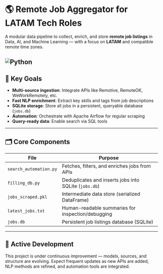 # 🌎 Remote Job Aggregator for LATAM Tech Roles

A modular data pipeline to collect, enrich, and store **remote job listings** in Data, AI, and Machine Learning — with a focus on **LATAM** and compatible remote time zones.

![Python](https://img.shields.io/badge/Python-3.10+-blue?logo=python&logoColor=white)
---

## 🔭 Key Goals

- **Multi-source ingestion**: Integrate APIs like Remotive, RemoteOK, WeWorkRemotely, etc.
- **Fast NLP enrichment**: Extract key skills and tags from job descriptions
- **SQLite storage**: Store all jobs in a persistent, queryable database (`jobs.db`)
- **Automation**: Orchestrate with Apache Airflow for regular scraping
- **Query-ready data**: Enable search via SQL tools

---

## 🗂️ Core Components

| File                | Purpose                                              |
|---------------------|------------------------------------------------------|
| `search_automation.py` | Fetches, filters, and enriches jobs from APIs     |
| `filling_db.py`        | Deduplicates and inserts jobs into SQLite (`jobs.db`)  |
| `jobs_scraped.pkl`     | Intermediate data store (serialized DataFrame)        |
| `latest_jobs.txt`      | Human-readable summaries for inspection/debugging     |
| `jobs.db`              | Persistent job listings database (SQLite)             |

---

## 🚧 Active Development

This project is under continuous improvement — models, sources, and structure are evolving. Expect frequent updates as new APIs are added, NLP methods are refined, and automation tools are integrated.



